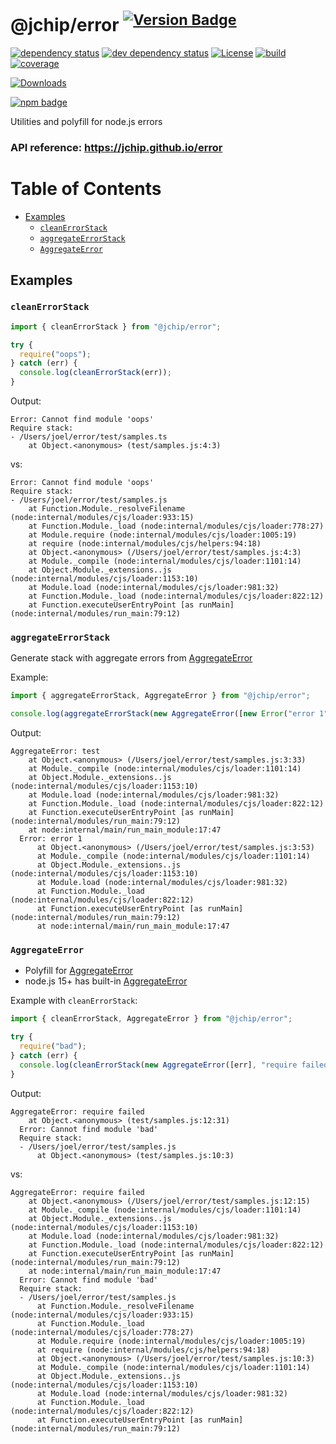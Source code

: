 # @jchip/error <sup>[![Version Badge][npm-version-svg]][package-url]</sup> <!-- omit in toc -->

[![dependency status][deps-svg]][deps-url]
[![dev dependency status][dev-deps-svg]][dev-deps-url]
[![License][license-image]][license-url]
[![build][build-image]][build-url]
[![coverage][coverage-image]][coverage-url]

[![Downloads][downloads-image]][downloads-url]

[![npm badge][npm-badge-png]][package-url]

Utilities and polyfill for node.js errors

### API reference: <https://jchip.github.io/error> <!-- omit in toc -->

# Table of Contents <!-- omit in toc -->

- [Examples](#examples)
  - [`cleanErrorStack`](#cleanerrorstack)
  - [`aggregateErrorStack`](#aggregateerrorstack)
  - [`AggregateError`](#aggregateerror)

## Examples

### `cleanErrorStack`

```ts
import { cleanErrorStack } from "@jchip/error";

try {
  require("oops");
} catch (err) {
  console.log(cleanErrorStack(err));
}
```

Output:

```
Error: Cannot find module 'oops'
Require stack:
- /Users/joel/error/test/samples.ts
    at Object.<anonymous> (test/samples.js:4:3)
```

vs:

```
Error: Cannot find module 'oops'
Require stack:
- /Users/joel/error/test/samples.js
    at Function.Module._resolveFilename (node:internal/modules/cjs/loader:933:15)
    at Function.Module._load (node:internal/modules/cjs/loader:778:27)
    at Module.require (node:internal/modules/cjs/loader:1005:19)
    at require (node:internal/modules/cjs/helpers:94:18)
    at Object.<anonymous> (/Users/joel/error/test/samples.js:4:3)
    at Module._compile (node:internal/modules/cjs/loader:1101:14)
    at Object.Module._extensions..js (node:internal/modules/cjs/loader:1153:10)
    at Module.load (node:internal/modules/cjs/loader:981:32)
    at Function.Module._load (node:internal/modules/cjs/loader:822:12)
    at Function.executeUserEntryPoint [as runMain] (node:internal/modules/run_main:79:12)
```

### `aggregateErrorStack`

Generate stack with aggregate errors from [AggregateError]

Example:

```ts
import { aggregateErrorStack, AggregateError } from "@jchip/error";

console.log(aggregateErrorStack(new AggregateError([new Error("error 1")], "test")));
```

Output:

```
AggregateError: test
    at Object.<anonymous> (/Users/joel/error/test/samples.js:3:33)
    at Module._compile (node:internal/modules/cjs/loader:1101:14)
    at Object.Module._extensions..js (node:internal/modules/cjs/loader:1153:10)
    at Module.load (node:internal/modules/cjs/loader:981:32)
    at Function.Module._load (node:internal/modules/cjs/loader:822:12)
    at Function.executeUserEntryPoint [as runMain] (node:internal/modules/run_main:79:12)
    at node:internal/main/run_main_module:17:47
  Error: error 1
      at Object.<anonymous> (/Users/joel/error/test/samples.js:3:53)
      at Module._compile (node:internal/modules/cjs/loader:1101:14)
      at Object.Module._extensions..js (node:internal/modules/cjs/loader:1153:10)
      at Module.load (node:internal/modules/cjs/loader:981:32)
      at Function.Module._load (node:internal/modules/cjs/loader:822:12)
      at Function.executeUserEntryPoint [as runMain] (node:internal/modules/run_main:79:12)
      at node:internal/main/run_main_module:17:47
```

### `AggregateError`

- Polyfill for [AggregateError]
- node.js 15+ has built-in [AggregateError]

Example with `cleanErrorStack`:

```ts
import { cleanErrorStack, AggregateError } from "@jchip/error";

try {
  require("bad");
} catch (err) {
  console.log(cleanErrorStack(new AggregateError([err], "require failed")));
}
```

Output:

```
AggregateError: require failed
    at Object.<anonymous> (test/samples.js:12:31)
  Error: Cannot find module 'bad'
  Require stack:
  - /Users/joel/error/test/samples.js
      at Object.<anonymous> (test/samples.js:10:3)
```

vs:

```
AggregateError: require failed
    at Object.<anonymous> (/Users/joel/error/test/samples.js:12:15)
    at Module._compile (node:internal/modules/cjs/loader:1101:14)
    at Object.Module._extensions..js (node:internal/modules/cjs/loader:1153:10)
    at Module.load (node:internal/modules/cjs/loader:981:32)
    at Function.Module._load (node:internal/modules/cjs/loader:822:12)
    at Function.executeUserEntryPoint [as runMain] (node:internal/modules/run_main:79:12)
    at node:internal/main/run_main_module:17:47
  Error: Cannot find module 'bad'
  Require stack:
  - /Users/joel/error/test/samples.js
      at Function.Module._resolveFilename (node:internal/modules/cjs/loader:933:15)
      at Function.Module._load (node:internal/modules/cjs/loader:778:27)
      at Module.require (node:internal/modules/cjs/loader:1005:19)
      at require (node:internal/modules/cjs/helpers:94:18)
      at Object.<anonymous> (/Users/joel/error/test/samples.js:10:3)
      at Module._compile (node:internal/modules/cjs/loader:1101:14)
      at Object.Module._extensions..js (node:internal/modules/cjs/loader:1153:10)
      at Module.load (node:internal/modules/cjs/loader:981:32)
      at Function.Module._load (node:internal/modules/cjs/loader:822:12)
      at Function.executeUserEntryPoint [as runMain] (node:internal/modules/run_main:79:12)
```

[aggregateerror]: https://developer.mozilla.org/en-US/docs/Web/JavaScript/Reference/Global_Objects/AggregateError
[license-image]: https://img.shields.io/npm/l/@jchip/error.svg
[license-url]: LICENSE
[build-image]: https://github.com/jchip/error/actions/workflows/node.js.yml/badge.svg
[build-url]: https://github.com/jchip/error/actions/workflows/node.js.yml
[coverage-image]: https://coveralls.io/repos/github/jchip/error/badge.svg?branch=main
[coverage-url]: https://coveralls.io/github/jchip/error?branch=main
[downloads-image]: https://img.shields.io/npm/dm/@jchip/error.svg
[downloads-url]: https://npm-stat.com/charts.html?package=%40jchip%2Ferror
[deps-svg]: https://david-dm.org/jchip/error.svg
[deps-url]: https://david-dm.org/jchip/error
[dev-deps-svg]: https://david-dm.org/jchip/error/dev-status.svg
[dev-deps-url]: https://david-dm.org/jchip/error#info=devDependencies
[npm-badge-png]: https://nodei.co/npm/@jchip/error.png?downloads=true&stars=true
[package-url]: https://npmjs.com/package/@jchip/error
[npm-version-svg]: https://versionbadg.es/jchip/error.svg
